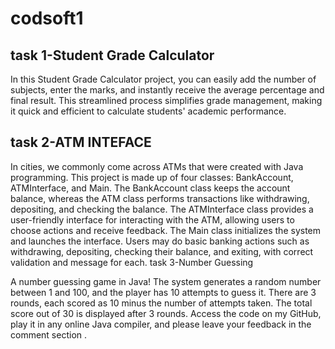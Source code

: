 # codsoft1
## task 1-Student Grade Calculator
In this Student Grade Calculator project, you can easily add the number of subjects, enter the marks, and instantly receive the average percentage and final result. This streamlined process simplifies grade management, making it quick and efficient to calculate students' academic performance.
## task 2-ATM INTEFACE
In cities, we commonly come across ATMs that were created with Java programming. This project is made up of four classes: BankAccount, ATMInterface, and Main. The BankAccount class keeps the account balance, whereas the ATM class performs transactions like withdrawing, depositing, and checking the balance. The ATMInterface class provides a user-friendly interface for interacting with the ATM, allowing users to choose actions and receive feedback. The Main class initializes the system and launches the interface. Users may do basic banking actions such as withdrawing, depositing, checking their balance, and exiting, with correct validation and message for each.
task 3-Number Guessing

  A number guessing game in Java! The system generates a random number between 1 and 100, and the player has 10 attempts to guess it. There are 3 rounds, each scored as 10 minus the number of attempts taken. The total score out of 30 is displayed after 3 rounds. Access the code on my GitHub, play it in any online Java compiler, and please leave your feedback in the comment section .
